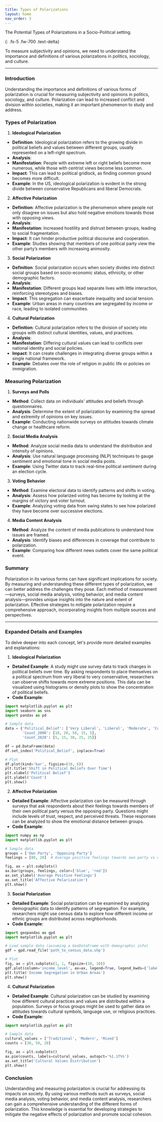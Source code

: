 ```yaml
---
title: Types of Polarizations
layout: home
nav_order: 3
---
```

<div class="text-center">

The Potential Types of Polarizations in a Socio-Political setting.

</div>
{: .fs-5 .fw-700 .text-delta}

To measure subjectivity and opinions, we need to understand the importance and definitions of various polarizations in politics, sociology, and culture.

---

### Introduction

Understanding the importance and definitions of various forms of polarization is crucial for measuring subjectivity and opinions in politics, sociology, and culture. Polarization can lead to increased conflict and division within societies, making it an important phenomenon to study and address.

### Types of Polarization

1. **Ideological Polarization**
 -  **Definition**: Ideological polarization refers to the growing divide in political beliefs and values between different groups, usually represented on a left-right spectrum.
 -  **Analysis**:
   -  **Manifestation**: People with extreme left or right beliefs become more numerous, while those with centrist views become less common.
   -  **Impact**: This can lead to political gridlock, as finding common ground becomes more difficult.
   -  **Example**: In the US, ideological polarization is evident in the strong divide between conservative Republicans and liberal Democrats.

2. **Affective Polarization**
 -  **Definition**: Affective polarization is the phenomenon where people not only disagree on issues but also hold negative emotions towards those with opposing views.
 -  **Analysis**:
   -  **Manifestation**: Increased hostility and distrust between groups, leading to social fragmentation.
   -  **Impact**: It can hinder productive political discourse and cooperation.
   -  **Example**: Studies showing that members of one political party view the other party’s members with increasing animosity.

3. **Social Polarization**
 -  **Definition**: Social polarization occurs when society divides into distinct social groups based on socio-economic status, ethnicity, or other demographic factors.
 -  **Analysis**:
   -  **Manifestation**: Different groups lead separate lives with little interaction, reinforcing stereotypes and biases.
   -  **Impact**: This segregation can exacerbate inequality and social tension.
   -  **Example**: Urban areas in many countries are segregated by income or race, leading to isolated communities.

4. **Cultural Polarization**
 -  **Definition**: Cultural polarization refers to the division of society into groups with distinct cultural identities, values, and practices.
 -  **Analysis**:
   -  **Manifestation**: Differing cultural values can lead to conflicts over national identity and social policies.
   -  **Impact**: It can create challenges in integrating diverse groups within a single national framework.
   -  **Example**: Debates over the role of religion in public life or policies on immigration.

### Measuring Polarization

1. **Surveys and Polls**
 -  **Method**: Collect data on individuals' attitudes and beliefs through questionnaires.
 -  **Analysis**: Determine the extent of polarization by examining the spread and extremity of opinions on key issues.
 -  **Example**: Conducting nationwide surveys on attitudes towards climate change or healthcare reform.

2. **Social Media Analysis**
 -  **Method**: Analyze social media data to understand the distribution and intensity of opinions.
 -  **Analysis**: Use natural language processing (NLP) techniques to gauge sentiment and emotional tone in social media posts.
 -  **Example**: Using Twitter data to track real-time political sentiment during an election cycle.

3. **Voting Behavior**
 -  **Method**: Examine electoral data to identify patterns and shifts in voting.
 -  **Analysis**: Assess how polarized voting has become by looking at the margins of victory and voter turnout.
 -  **Example**: Analyzing voting data from swing states to see how polarized they have become over successive elections.

4. **Media Content Analysis**
 -  **Method**: Analyze the content of media publications to understand how issues are framed.
 -  **Analysis**: Identify biases and differences in coverage that contribute to polarization.
 -  **Example**: Comparing how different news outlets cover the same political event.

### Summary

Polarization in its various forms can have significant implications for society. By measuring and understanding these different types of polarization, we can better address the challenges they pose. Each method of measurement—surveys, social media analysis, voting behavior, and media content analysis—provides unique insights into the nature and extent of polarization. Effective strategies to mitigate polarization require a comprehensive approach, incorporating insights from multiple sources and perspectives.

---

### Expanded Details and Examples

To delve deeper into each concept, let's provide more detailed examples and explanations:

1. **Ideological Polarization**

 -  **Detailed Example**: A study might use survey data to track changes in political beliefs over time. By asking respondents to place themselves on a political spectrum from very liberal to very conservative, researchers can observe shifts towards more extreme positions. This data can be visualized using histograms or density plots to show the concentration of political beliefs.
 -  **Code Example**:

 ```python
 import matplotlib.pyplot as plt
 import seaborn as sns
 import pandas as pd

 # Sample data
 data = {'Political_Belief': ['Very Liberal', 'Liberal', 'Moderate', 'Conservative', 'Very Conservative'],
         'Count_2000': [10, 20, 50, 15, 5],
         'Count_2020': [5, 15, 30, 25, 25]}

 df = pd.DataFrame(data)
 df.set_index('Political_Belief', inplace=True)

 # Plot
 df.plot(kind='bar', figsize=(10, 6))
 plt.title('Shift in Political Beliefs Over Time')
 plt.xlabel('Political Belief')
 plt.ylabel('Count')
 plt.show()
 ```

2. **Affective Polarization**

 - **Detailed Example**: Affective polarization can be measured through surveys that ask respondents about their feelings towards members of their own political party versus the opposing party. Questions might include levels of trust, respect, and perceived threats. These responses can be analyzed to show the emotional distance between groups.
 - **Code Example**:

 ```python
 import numpy as np
 import matplotlib.pyplot as plt

 # Sample data
 groups = ['Own Party', 'Opposing Party']
 feelings = [80, 20]  # Average positive feelings towards own party vs opposing party

 fig, ax = plt.subplots()
 ax.bar(groups, feelings, color=['blue', 'red'])
 ax.set_ylabel('Average Positive Feelings')
 ax.set_title('Affective Polarization')
 plt.show()
 ```

3. **Social Polarization**

 - **Detailed Example**: Social polarization can be examined by analyzing demographic data to identify patterns of segregation. For example, researchers might use census data to explore how different income or ethnic groups are distributed across neighborhoods.
 - **Code Example**:

 ```python
 import geopandas as gpd
 import matplotlib.pyplot as plt

 # Load sample data (assuming a GeoDataFrame with demographic info)
 gdf = gpd.read_file('path_to_census_data.shp')

 # Plot
 fig, ax = plt.subplots(1, 1, figsize=(10, 10))
 gdf.plot(column='income_level', ax=ax, legend=True, legend_kwds={'label': "Income Level"})
 plt.title('Income Segregation in Urban Areas')
 plt.show()
 ```

4. **Cultural Polarization**

 - **Detailed Example**: Cultural polarization can be studied by examining how different cultural practices and values are distributed within a population. Surveys or focus groups might be used to gather data on attitudes towards cultural symbols, language use, or religious practices.
 - **Code Example**:

 ```python
 import matplotlib.pyplot as plt

 # Sample data
 cultural_values = ['Traditional', 'Modern', 'Mixed']
 counts = [30, 50, 20]

 fig, ax = plt.subplots()
 ax.pie(counts, labels=cultural_values, autopct='%1.1f%%')
 ax.set_title('Cultural Values Distribution')
 plt.show()
 ```

### Conclusion

Understanding and measuring polarization is crucial for addressing its impacts on society. By using various methods such as surveys, social media analysis, voting behavior, and media content analysis, researchers can gain a comprehensive understanding of the different forms of polarization. This knowledge is essential for developing strategies to mitigate the negative effects of polarization and promote social cohesion.
